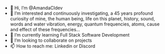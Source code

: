 - 👋 Hi, I’m @AmandaCIdev
- 👀 I’m interested and continuously investigating, a 45 years profound curiosity of mine, the human being, life on this planet, history, sound, words and water vibration, energy, quantum frequencies, atoms, cause and effect of these frequencies... 
- 🌱 I’m currently learning Full Stack Software Development 
- 💞️ I’m looking to collaborate on projects
- 📫 How to reach me: Linkedin or Discord

<!---
AmandaCIdev/AmandaCIdev is a ✨ special ✨ repository because its `README.md` (this file) appears on your GitHub profile.
You can click the Preview link to take a look at your changes.
--->
